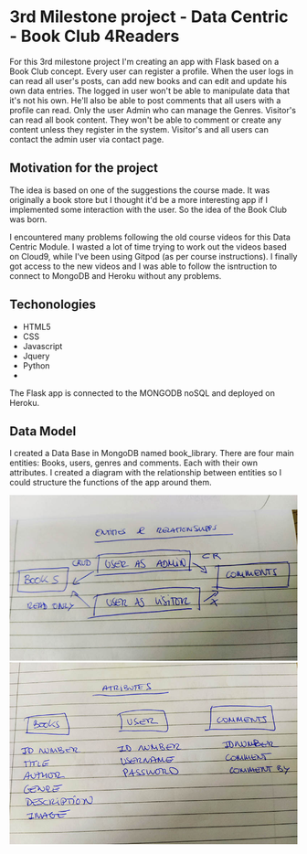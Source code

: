 # 3rd Milestone project - Data Centric - Book Club 4Readers

For this 3rd milestone project I'm creating an app with Flask based on a Book Club concept.
Every user can register a profile. When the user logs in can read all user's posts, can add new books and can edit and update his own data entries. 
The logged in user won't be able to manipulate data that it's not his own. He'll also be able to post comments that all users with a profile can read.
Only the user Admin who can manage the Genres.
Visitor's can read all book content. They won't be able to comment or create any content unless they register in the system.
Visitor's and all users can contact the admin user via contact page.

## Motivation for the project

The idea is based on one of the suggestions the course made. It was originally a book store but I thought it'd be a more interesting app if I implemented some interaction with the user. So the idea of the Book Club was born.

I encountered many problems following the old course videos for this Data Centric Module. I wasted a lot of time trying to work out the videos based on Cloud9, while I've been using Gitpod (as per course instructions).
I finally got access to the new videos and I was able to follow the isntruction to connect to MongoDB and Heroku without any problems. 

## Techonologies 

- HTML5
- CSS
- Javascript
- Jquery
- Python
- 

The Flask app is connected to the MONGODB noSQL and deployed on Heroku.

## Data Model

I created a Data Base in MongoDB named book_library.
There are four main entities: Books, users, genres and comments. Each with their own attributes.
I created a diagram with the relationship between entities so I could structure the functions of the app around them.

![Entities](/images/entities.jpg)
![Attributes](/images/attributes.jpg)




